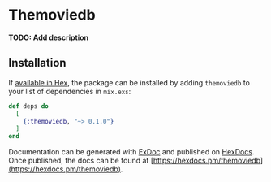 # Themoviedb

**TODO: Add description**

## Installation

If [available in Hex](https://hex.pm/docs/publish), the package can be installed
by adding `themoviedb` to your list of dependencies in `mix.exs`:

```elixir
def deps do
  [
    {:themoviedb, "~> 0.1.0"}
  ]
end
```

Documentation can be generated with [ExDoc](https://github.com/elixir-lang/ex_doc)
and published on [HexDocs](https://hexdocs.pm). Once published, the docs can
be found at [https://hexdocs.pm/themoviedb](https://hexdocs.pm/themoviedb).

